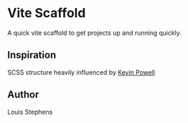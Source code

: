 # Vite Scaffold

A quick vite scaffold to get projects up and running quickly.

## Inspiration

SCSS structure heavily influenced by [Kevin Powell](https://github.com/kevin-powell)

## Author

Louis Stephens
